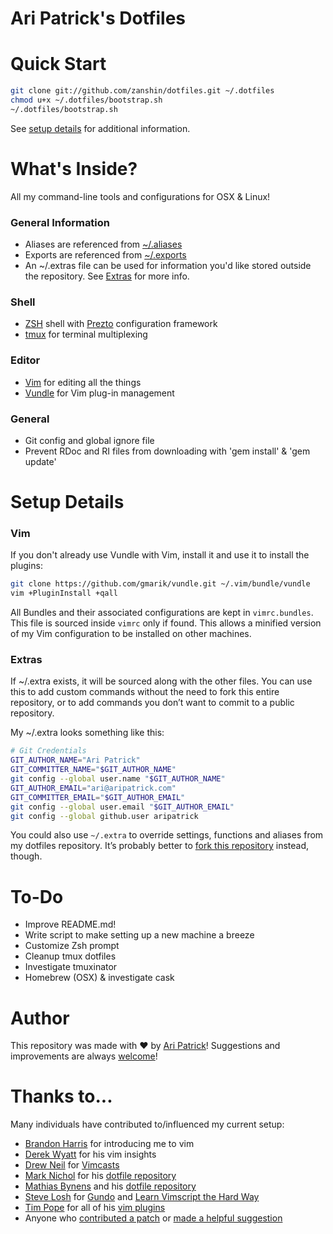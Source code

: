 Ari Patrick's Dotfiles
===============================

# Quick Start
```bash
git clone git://github.com/zanshin/dotfiles.git ~/.dotfiles
chmod u+x ~/.dotfiles/bootstrap.sh
~/.dotfiles/bootstrap.sh
```

See [setup details](#setup-details) for additional information.

# What's Inside?
All my command-line tools and configurations for OSX & Linux!

### General Information
* Aliases are referenced from [~/.aliases](../aliases)
* Exports are referenced from [~/.exports](../exports)
* An ~/.extras file can be used for information you'd like stored outside the repository. See [Extras](#extras) for more info.

### Shell
* [ZSH](http://www.zsh.org/) shell with [Prezto](https://github.com/sorin-ionescu/prezto) configuration framework
* [tmux](https://tmux.github.io/) for terminal multiplexing

### Editor
* [Vim](http://www.vim.org/) for editing all the things
* [Vundle](https://github.com/VundleVim/Vundle.vim) for Vim plug-in management

### General
* Git config and global ignore file
* Prevent RDoc and RI files from downloading with 'gem install' & 'gem update'

# Setup Details
### Vim
If you don't already use Vundle with Vim, install it and use it to install the plugins:

```bash
git clone https://github.com/gmarik/vundle.git ~/.vim/bundle/vundle
vim +PluginInstall +qall
```

All Bundles and their associated configurations are kept in `vimrc.bundles`. This file is sourced inside `vimrc` only if found. This allows a minified version of my Vim configuration to be installed on other machines.

### Extras
If ~/.extra exists, it will be sourced along with the other files. You can use this to add custom commands without the need to fork this entire repository, or to add commands you don’t want to commit to a public repository.

My ~/.extra looks something like this:

```bash
# Git Credentials
GIT_AUTHOR_NAME="Ari Patrick"
GIT_COMMITTER_NAME="$GIT_AUTHOR_NAME"
git config --global user.name "$GIT_AUTHOR_NAME"
GIT_AUTHOR_EMAIL="ari@aripatrick.com"
GIT_COMMITTER_EMAIL="$GIT_AUTHOR_EMAIL"
git config --global user.email "$GIT_AUTHOR_EMAIL"
git config --global github.user aripatrick
```

You could also use `~/.extra` to override settings, functions and aliases from my dotfiles repository. It’s probably better to [fork this repository](https://github.com/aripatrick/dotfiles/fork) instead, though.

# To-Do
* Improve README.md!
* Write script to make setting up a new machine a breeze
* Customize Zsh prompt
* Cleanup tmux dotfiles
* Investigate tmuxinator
* Homebrew (OSX) & investigate cask

# Author
This repository was made with &#9829; by [Ari Patrick](https://github.com/aripatrick/)! Suggestions and improvements are always [welcome](https://github.com/mathiasbynens/dotfiles/issues)!

# Thanks to...

Many individuals have contributed to/influenced my current setup:

* [Brandon Harris](https://github.com/irrigger) for introducing me to vim
* [Derek Wyatt](http://derekwyatt.org) for his vim insights
* [Drew Neil](https://github.com/nelstrom) for [Vimcasts](http://vimcasts.org)
* [Mark Nichol](https://github.com/zanshin) for his [dotfile repository](https://github.com/zanshin/dotfiles)
* [Mathias Bynens](https://mathiasbynens.be/) and his [dotfile repository](https://github.com/mathiasbynens/dotfiles)
* [Steve Losh](http://stevelosh.com) for [Gundo](http://stevelosh.com/projects/gundo/) and [Learn Vimscript the Hard Way](http://stevelosh.com/projects/learnvimscriptthehardway/)
* [Tim Pope](http://tbaggery.com/) for all of his [vim plugins](https://github.com/tpope)
* Anyone who [contributed a  patch](https://github.com/aripatrick/dotfiles/contributors) or [made a helpful suggestion](https://github.com/aripatrick/dotfiles/issues)

